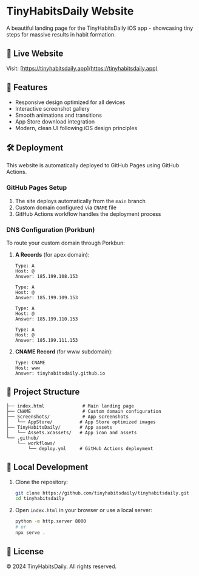 # TinyHabitsDaily Website

A beautiful landing page for the TinyHabitsDaily iOS app - showcasing tiny steps for massive results in habit formation.

## 🚀 Live Website

Visit: [https://tinyhabitsdaily.app](https://tinyhabitsdaily.app)

## 📱 Features

- Responsive design optimized for all devices
- Interactive screenshot gallery
- Smooth animations and transitions
- App Store download integration
- Modern, clean UI following iOS design principles

## 🛠 Deployment

This website is automatically deployed to GitHub Pages using GitHub Actions.

### GitHub Pages Setup

1. The site deploys automatically from the `main` branch
2. Custom domain configured via `CNAME` file
3. GitHub Actions workflow handles the deployment process

### DNS Configuration (Porkbun)

To route your custom domain through Porkbun:

1. **A Records** (for apex domain):
   ```
   Type: A
   Host: @
   Answer: 185.199.108.153
   
   Type: A
   Host: @
   Answer: 185.199.109.153
   
   Type: A
   Host: @
   Answer: 185.199.110.153
   
   Type: A
   Host: @
   Answer: 185.199.111.153
   ```

2. **CNAME Record** (for www subdomain):
   ```
   Type: CNAME
   Host: www
   Answer: tinyhabitsdaily.github.io
   ```

## 📁 Project Structure

```
├── index.html              # Main landing page
├── CNAME                   # Custom domain configuration
├── Screenshots/            # App screenshots
│   └── AppStore/          # App Store optimized images
├── TinyHabitsDaily/       # App assets
│   └── Assets.xcassets/   # App icon and assets
└── .github/
    └── workflows/
        └── deploy.yml     # GitHub Actions deployment
```

## 🔧 Local Development

1. Clone the repository:
   ```bash
   git clone https://github.com/tinyhabitsdaily/tinyhabitsdaily.git
   cd tinyhabitsdaily
   ```

2. Open `index.html` in your browser or use a local server:
   ```bash
   python -m http.server 8000
   # or
   npx serve .
   ```

## 📝 License

© 2024 TinyHabitsDaily. All rights reserved.

